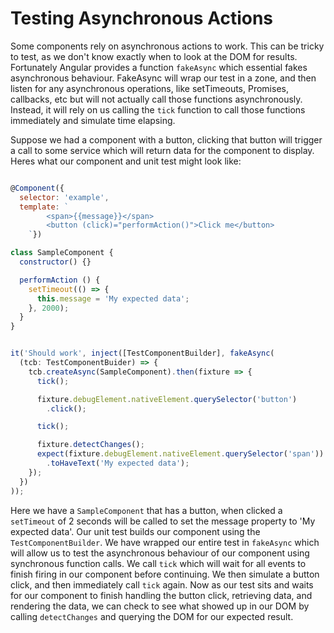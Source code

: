 # Testing Asynchronous Actions

Some components rely on asynchronous actions to work. This can be tricky to test, as we don't know exactly when to look at the DOM for results. Fortunately Angular provides a function `fakeAsync` which essential fakes asynchronous behaviour. FakeAsync will wrap our test in a zone, and then listen for any asynchronous operations, like setTimeouts, Promises, callbacks, etc but will not actually call those functions asynchronously. Instead, it will rely on us calling the `tick` function to call those functions immediately and simulate time elapsing.

Suppose we had a component with a button, clicking that button will trigger a call to some service which will return data for the component to display. Heres what our component and unit test might look like:

```js

@Component({
  selector: 'example',
  template: `
		<span>{{message}}</span>
		<button (click)="performAction()">Click me</button>
	`})

class SampleComponent {
  constructor() {}

  performAction () {
    setTimeout(() => {
      this.message = 'My expected data';
    }, 2000);
  }
}
```

```js

it('Should work', inject([TestComponentBuilder], fakeAsync(
  (tcb: TestComponentBuider) => {
    tcb.createAsync(SampleComponent).then(fixture => {
      tick();

      fixture.debugElement.nativeElement.querySelector('button')
        .click();

      tick();

      fixture.detectChanges();
      expect(fixture.debugElement.nativeElement.querySelector('span'))
        .toHaveText('My expected data');
    });
  })
));
```

Here we have a `SampleComponent` that has a button, when clicked a `setTimeout` of 2 seconds will be called to set the message property to 'My expected data'. Our unit test builds our component using the `TestComponentBuilder`. We have wrapped our entire test in `fakeAsync` which will allow us to test the asynchronous behaviour of our component using synchronous function calls. We call `tick` which will wait for all events to finish firing in our component before continuing. We then simulate a button click, and then immediately call `tick` again. Now as our test sits and waits for our component to finish handling the button click, retrieving data, and rendering the data, we can check to see what showed up in our DOM by calling  `detectChanges` and querying the DOM for our expected result.

